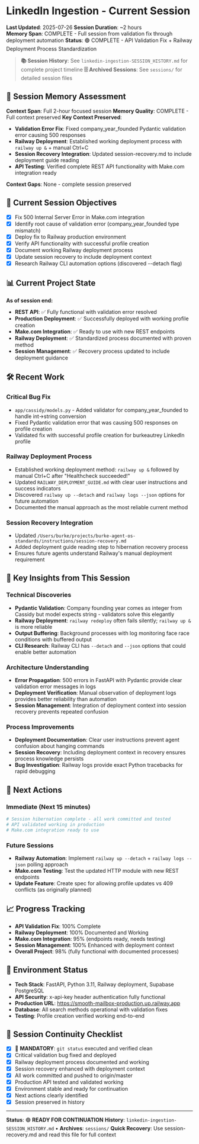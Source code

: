 # LinkedIn Ingestion - Current Session
**Last Updated**: 2025-07-26
**Session Duration**: ~2 hours  
**Memory Span**: COMPLETE - Full session from validation fix through deployment automation
**Status**: 🟢 COMPLETE - API Validation Fix + Railway Deployment Process Standardization

> **📚 Session History**: See `linkedin-ingestion-SESSION_HISTORY.md` for complete project timeline
> **🗄️ Archived Sessions**: See `sessions/` for detailed session files

## 🧠 **Session Memory Assessment**
**Context Span**: Full 2-hour focused session
**Memory Quality**: COMPLETE - Full context preserved
**Key Context Preserved**:
- **Validation Error Fix**: Fixed company_year_founded Pydantic validation error causing 500 responses
- **Railway Deployment**: Established working deployment process with `railway up &` + manual Ctrl+C
- **Session Recovery Integration**: Updated session-recovery.md to include deployment guide reading
- **API Testing**: Verified complete REST API functionality with Make.com integration ready

**Context Gaps**: None - complete session preserved

## 🎯 **Current Session Objectives**
- [x] Fix 500 Internal Server Error in Make.com integration
- [x] Identify root cause of validation error (company_year_founded type mismatch)
- [x] Deploy fix to Railway production environment
- [x] Verify API functionality with successful profile creation
- [x] Document working Railway deployment process
- [x] Update session recovery to include deployment context
- [x] Research Railway CLI automation options (discovered --detach flag)

## 📊 **Current Project State**
**As of session end:**
- **REST API**: ✅ Fully functional with validation error resolved
- **Production Deployment**: ✅ Successfully deployed with working profile creation
- **Make.com Integration**: ✅ Ready to use with new REST endpoints
- **Railway Deployment**: ✅ Standardized process documented with proven method
- **Session Management**: ✅ Recovery process updated to include deployment guidance

## 🛠️ **Recent Work**

### Critical Bug Fix
- `app/cassidy/models.py` - Added validator for company_year_founded to handle int→string conversion
- Fixed Pydantic validation error that was causing 500 responses on profile creation
- Validated fix with successful profile creation for burkeautrey LinkedIn profile

### Railway Deployment Process
- Established working deployment method: `railway up &` followed by manual Ctrl+C after "Healthcheck succeeded!"
- Updated `RAILWAY_DEPLOYMENT_GUIDE.md` with clear user instructions and success indicators
- Discovered `railway up --detach` and `railway logs --json` options for future automation
- Documented the manual approach as the most reliable current method

### Session Recovery Integration
- Updated `/Users/burke/projects/burke-agent-os-standards/instructions/session-recovery.md`
- Added deployment guide reading step to hibernation recovery process
- Ensures future agents understand Railway's manual deployment requirement

## 🧠 **Key Insights from This Session**

### Technical Discoveries
- **Pydantic Validation**: Company founding year comes as integer from Cassidy but model expects string - validators solve this elegantly
- **Railway Deployment**: `railway redeploy` often fails silently; `railway up &` is more reliable
- **Output Buffering**: Background processes with log monitoring face race conditions with buffered output
- **CLI Research**: Railway CLI has `--detach` and `--json` options that could enable better automation

### Architecture Understanding
- **Error Propagation**: 500 errors in FastAPI with Pydantic provide clear validation error messages in logs
- **Deployment Verification**: Manual observation of deployment logs provides better reliability than automation
- **Session Management**: Integration of deployment context into session recovery prevents repeated confusion

### Process Improvements
- **Deployment Documentation**: Clear user instructions prevent agent confusion about hanging commands
- **Session Recovery**: Including deployment context in recovery ensures process knowledge persists
- **Bug Investigation**: Railway logs provide exact Python tracebacks for rapid debugging

## 🚀 **Next Actions**

### Immediate (Next 15 minutes)
```bash
# Session hibernation complete - all work committed and tested
# API validated working in production
# Make.com integration ready to use
```

### Future Sessions
- **Railway Automation**: Implement `railway up --detach` + `railway logs --json` polling approach
- **Make.com Testing**: Test the updated HTTP module with new REST endpoints
- **Update Feature**: Create spec for allowing profile updates vs 409 conflicts (as originally planned)

## 📈 **Progress Tracking**
- **API Validation Fix**: 100% Complete
- **Railway Deployment**: 100% Documented and Working
- **Make.com Integration**: 95% (endpoints ready, needs testing)
- **Session Management**: 100% Enhanced with deployment context
- **Overall Project**: 98% (fully functional with documented processes)

## 🔧 **Environment Status**
- **Tech Stack**: FastAPI, Python 3.11, Railway deployment, Supabase PostgreSQL
- **API Security**: x-api-key header authentication fully functional
- **Production URL**: https://smooth-mailbox-production.up.railway.app
- **Database**: All search methods operational with validation fixes
- **Testing**: Profile creation verified working end-to-end

## 🔄 **Session Continuity Checklist**
- [x] 🚨 **MANDATORY**: `git status` executed and verified clean
- [x] Critical validation bug fixed and deployed
- [x] Railway deployment process documented and working
- [x] Session recovery enhanced with deployment context
- [x] All work committed and pushed to origin/master
- [x] Production API tested and validated working
- [x] Environment stable and ready for continuation
- [x] Next actions clearly identified
- [x] Session preserved in history

---
**Status**: 🟢 **READY FOR CONTINUATION**
**History**: `linkedin-ingestion-SESSION_HISTORY.md` • **Archives**: `sessions/`
**Quick Recovery**: Use session-recovery.md and read this file for full context
